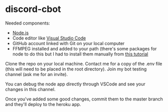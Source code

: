 # discord-cbot

Needed components: 
* [Node.js](https://nodejs.org/en/download/)
* Code editor like [Visual Studio Code](https://code.visualstudio.com/)
* GitHub account linked with Git on your local computer
* FFMPEG installed and added to your path (there's some packages for node to do this but I had to install them manually from [this tutorial](https://m.wikihow.com/Install-FFmpeg-on-Windows)

Clone the repo on your local machine.
Contact me for a copy of the .env file (this will need to be placed in the root directory).
Join my bot testing channel (ask me for an invite).

You can debug the node app directly through VSCode and see your changes in this channel.

Once you've added some good changes, commit them to the master branch and they'll deploy to the heroku app.
